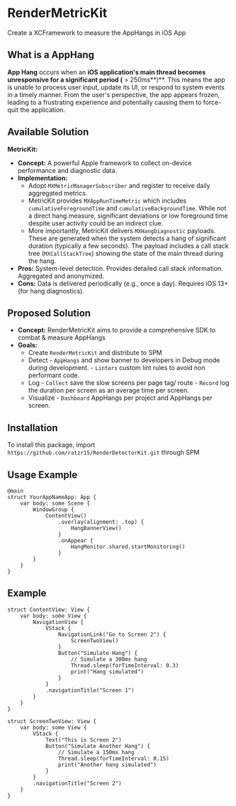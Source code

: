# RenderMetricKit

Create a XCFramework to measure the AppHangs in iOS App


## What is a AppHang

**App Hang** occurs when an **iOS application's main thread becomes unresponsive for a significant period (** > 250ms**)**. This means the app is unable to process user input, update its UI, or respond to system events in a timely manner. From the user's perspective, the app appears frozen, leading to a frustrating experience and potentially causing them to force-quit the application.

## Available Solution

**MetricKit:**

- **Concept:** A powerful Apple framework to collect on-device performance and diagnostic data.
- **Implementation:**
  - Adopt `MXMetricManagerSubscriber` and register to receive daily aggregated metrics.
  - MetricKit provides `MXAppRunTimeMetric` which includes `cumulativeForegroundTime` and `cumulativeBackgroundTime`. While not a direct hang measure, significant deviations or low foreground time despite user activity could be an indirect clue.
  - More importantly, MetricKit delivers `MXHangDiagnostic` payloads. These are generated when the system detects a hang of significant duration (typically a few seconds). The payload includes a call stack tree (`MXCallStackTree`) showing the state of the main thread during the hang.
- **Pros:** System-level detection. Provides detailed call stack information. Aggregated and anonymized.
- **Cons:** Data is delivered periodically (e.g., once a day). Requires iOS 13+ (for hang diagnostics).


## Proposed Solution

- **Concept:** RenderMetricKit aims to provide a comprehensive SDK to combat & measure AppHangs
- **Goals:**
  - Create `RenderMetricKit` and distribute to SPM
  - Detect
        - `AppHangs` and show banner to developers in Debug mode during development.
        - `Linters` custom lint rules to avoid non performant code.
  - Log
        - `Collect` save the slow screens per page tag/ route
        - `Record` log the duration per screen as an average time per screen.
  - Visualize
        - `Dashboard` AppHangs per project and AppHangs per screen.


## Installation

To install this package, import `https://github.com/ratzr15/RenderDetectorKit.git` through SPM


## Usage Example
```
@main
struct YourAppNameApp: App {
    var body: some Scene {
        WindowGroup {
            ContentView()
                .overlay(alignment: .top) {
                    HangBannerView()
                }
                .onAppear {
                    HangMonitor.shared.startMonitoring()
                }
        }
    }
}
```

## Example
```
struct ContentView: View {
    var body: some View {
        NavigationView {
            VStack {
                NavigationLink("Go to Screen 2") {
                    ScreenTwoView()
                }
                Button("Simulate Hang") {
                    // Simulate a 300ms hang
                    Thread.sleep(forTimeInterval: 0.3)
                    print("Hang simulated")
                }
            }
            .navigationTitle("Screen 1")
        }
    }
}

struct ScreenTwoView: View {
    var body: some View {
        VStack {
            Text("This is Screen 2")
            Button("Simulate Another Hang") {
                // Simulate a 150ms hang
                Thread.sleep(forTimeInterval: 0.15)
                print("Another hang simulated")
            }
        }
        .navigationTitle("Screen 2")
    }
}
```

